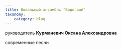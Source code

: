 ```yaml
---
title: Вокальный ансамбль "Водограй"
taxonomy:
    category: blog
---
```


руководитель **Курманевич Оксана Александровна**

современные песни
